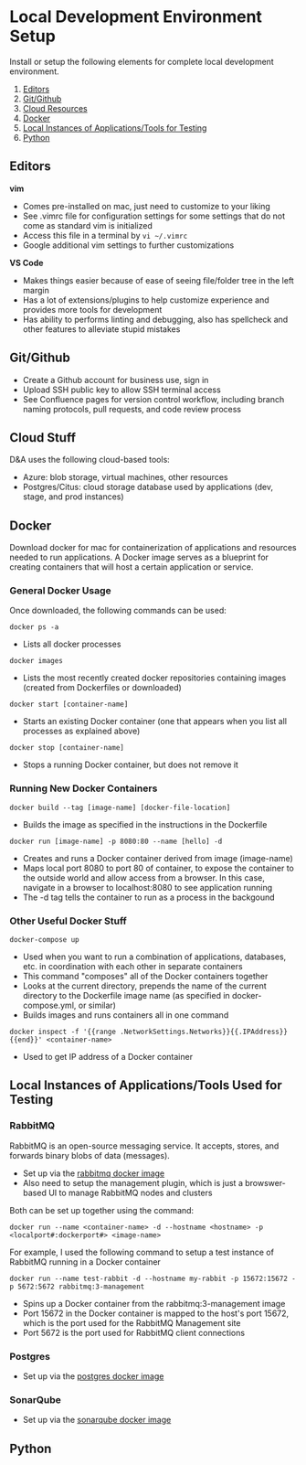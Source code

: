 # Local Development Environment Setup

Install or setup the following elements for complete local development environment. 

1. [Editors](#editors)
2. [Git/Github](#git-github)
3. [Cloud Resources](#cloud-stuff)
4. [Docker](#docker)
5. [Local Instances of Applications/Tools for Testing](#local-instances)
6. [Python](#python-dev)

<a name="editors"></a>
## Editors
**vim**
- Comes pre-installed on mac, just need to customize to your liking 
- See .vimrc file for configuration settings for some settings that do not come as standard vim is initialized
- Access this file in a terminal by `vi ~/.vimrc` 
- Google additional vim settings to further customizations

**VS Code**
- Makes things easier because of ease of seeing file/folder tree in the left margin 
- Has a lot of extensions/plugins to help customize experience and provides more tools for development
- Has ability to performs linting and debugging, also has spellcheck and other features to alleviate stupid mistakes 

<a name="git-github"></a>
## Git/Github
- Create a Github account for business use, sign in 
- Upload SSH public key to allow SSH terminal access
- See Confluence pages for version control workflow, including branch naming protocols, pull requests, and code review process

<a name="cloud-stuff"></a>
## Cloud Stuff
D&A uses the following cloud-based tools:
- Azure: blob storage, virtual machines, other resources
- Postgres/Citus: cloud storage database used by applications (dev, stage, and prod instances)

<a name="docker"></a>
## Docker
Download docker for mac for containerization of applications and resources needed to run applications. A Docker image serves as a blueprint for creating containers that will host a certain application or service.

### General Docker Usage
Once downloaded, the following commands can be used:

`docker ps -a`

- Lists all docker processes 

`docker images`

- Lists the most recently created docker repositories containing images (created from Dockerfiles or downloaded)

`docker start [container-name]`
- Starts an existing Docker container (one that appears when you list all processes as explained above)

`docker stop [container-name]`
- Stops a running Docker container, but does not remove it

### Running New Docker Containers

`docker build --tag [image-name] [docker-file-location]`

- Builds the image as specified in the instructions in the Dockerfile

`docker run [image-name] -p 8080:80 --name [hello] -d`

- Creates and runs a Docker container derived from image (image-name)
- Maps local port 8080 to port 80 of container, to expose the container to the outside world and allow access from a browser. In this case, navigate in a browser to localhost:8080 to see application running
- The -d tag tells the container to run as a process in the backgound 

### Other Useful Docker Stuff

`docker-compose up`

- Used when you want to run a combination of applications, databases, etc. in coordination with each other in separate containers
- This command "composes" all of the Docker containers together
- Looks at the current directory, prepends the name of the current directory to the Dockerfile image name (as specified in docker-compose.yml, or similar)
- Builds images and runs containers all in one command

`docker inspect -f '{{range .NetworkSettings.Networks}}{{.IPAddress}}{{end}}' <container-name>`

- Used to get IP address of a Docker container

<a name="local-instances"></a>
## Local Instances of Applications/Tools Used for Testing
### RabbitMQ
RabbitMQ is an open-source messaging service. It accepts, stores, and forwards binary blobs of data (messages).
- Set up via the [rabbitmq docker image](https://hub.docker.com/_/rabbitmq)
- Also need to setup the management plugin, which is just a browswer-based UI to manage RabbitMQ nodes and clusters

Both can be set up together using the command: 

`docker run --name <container-name> -d --hostname <hostname> -p <localport#:dockerport#> <image-name>`

For example, I used the following command to setup a test instance of RabbitMQ running in a Docker container

`docker run --name test-rabbit -d --hostname my-rabbit -p 15672:15672 -p 5672:5672 rabbitmq:3-management`
- Spins up a Docker container from the rabbitmq:3-management image
- Port 15672 in the Docker container is mapped to the host's port 15672, which is the port used for the RabbitMQ Management site
- Port 5672 is the port used for RabbitMQ client connections

### Postgres
- Set up via the [postgres docker image](https://hub.docker.com/_/postgres)

### SonarQube
- Set up via the [sonarqube docker image](https://hub.docker.com/_/sonarqube)

<a name="python-dev"></a>
## Python


